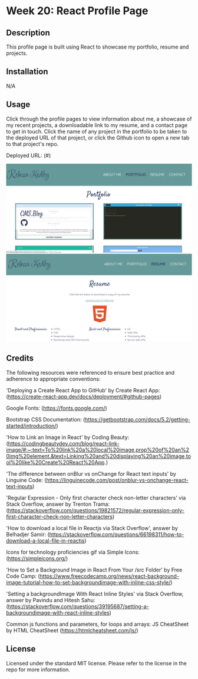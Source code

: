 # Week 20: React Profile Page

## Description

This profile page is built using React to showcase my portfolio, resume and projects.

## Installation

N/A

## Usage

Click through the profile pages to view information about me, a showcase of my recent projects, a downloadable link to my resume, and a contact page to get in touch. Click the name of any project in the portfolio to be taken to the deployed URL of that project, or click the Github icon to open a new tab to that project's repo.

Deployed URL: (#)

![Screenshot of profile portfolio page](./src/assets/images/profile-screenshot-portfolio.png)
![Screenshot of profile resume page](./src/assets/images/portfolio-screenshot-resume.png)

## Credits

The following resources were referenced to ensure best practice and adherence to appropriate conventions:

'Deploying a Create React App to GitHub' by Create React App: (https://create-react-app.dev/docs/deployment/#github-pages)

Google Fonts: (https://fonts.google.com/)

Bootstrap CSS Documentation: (https://getbootstrap.com/docs/5.2/getting-started/introduction/)

'How to Link an Image in React' by Coding Beauty: (https://codingbeautydev.com/blog/react-link-image/#:~:text=To%20link%20a%20local%20image,prop%20of%20an%20img%20element.&text=Linking%20and%20displaying%20an%20image,tool%20like%20Create%20React%20App.)

'The difference between onBlur vs onChange for React text inputs' by Linguine Code: (https://linguinecode.com/post/onblur-vs-onchange-react-text-inputs)

'Regular Expression - Only first character check non-letter characters' via Stack Overflow, answer by Trenton Trama: (https://stackoverflow.com/questions/19821572/regular-expression-only-first-character-check-non-letter-characters)

'How to download a local file in Reactjs via Stack Overflow', answer by Belhadjer Samir: (https://stackoverflow.com/questions/66198311/how-to-download-a-local-file-in-reactjs)

Icons for technology proficiencies gif via Simple Icons: (https://simpleicons.org/)

'How to Set a Background Image in React From Your /src Folder' by Free Code Camp: (https://www.freecodecamp.org/news/react-background-image-tutorial-how-to-set-backgroundimage-with-inline-css-style/)

'Setting a backgroundImage With React Inline Styles' via Stack Overflow, answer by Pavindu and Hitesh Sahu: (https://stackoverflow.com/questions/39195687/setting-a-backgroundimage-with-react-inline-styles)

Common js functions and parameters, for loops and arrays: JS CheatSheet by HTML CheatSheet (https://htmlcheatsheet.com/js/)

## License

Licensed under the standard MIT license. Please refer to the license in the repo for more information.
